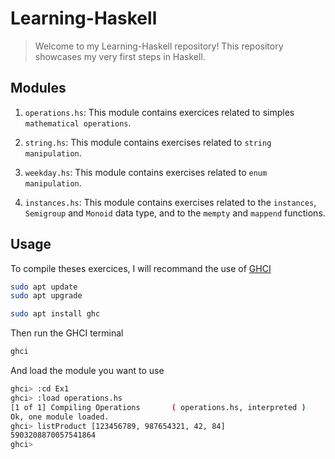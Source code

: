 # Learning-Haskell

> Welcome to my Learning-Haskell repository!
> This repository showcases my very first steps in Haskell.

## Modules

1. `operations.hs`: This module contains exercices related to simples `mathematical operations`.

2. `string.hs`: This module contains exercises related to `string manipulation`.

3. `weekday.hs`: This module contains exercises related to `enum manipulation`.

4. `instances.hs`: This module contains exercises related to the `instances`, `Semigroup` and `Monoid` data type, and to the `mempty` and `mappend` functions.

## Usage

To compile theses exercices, I will recommand the use of [GHCI](https://downloads.haskell.org/ghc/latest/docs/users_guide/ghci.html)

```bash
sudo apt update
sudo apt upgrade
```

```bash
sudo apt install ghc
```

Then run the GHCI terminal

```bash
ghci
```

And load the module you want to use

```bash
ghci> :cd Ex1
ghci> :load operations.hs 
[1 of 1] Compiling Operations       ( operations.hs, interpreted )
Ok, one module loaded.
ghci> listProduct [123456789, 987654321, 42, 84]
5903208870057541864
ghci> 
```
